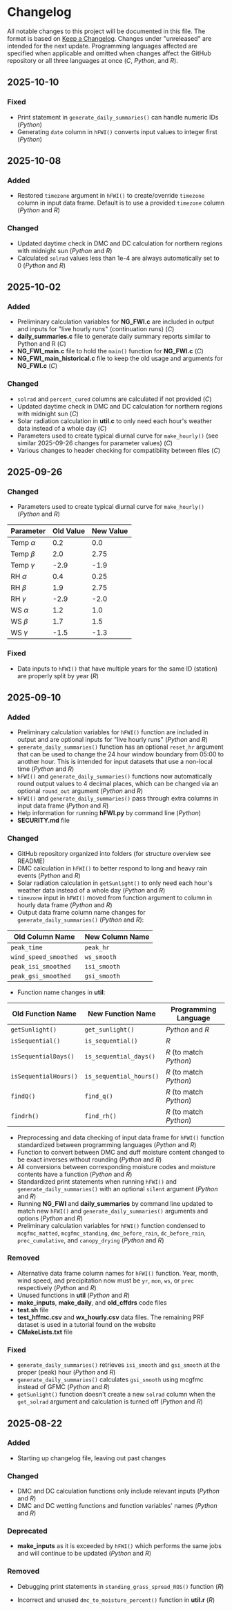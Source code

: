 # Changelog

All notable changes to this project will be documented in this file. The format is based on [Keep a Changelog](https://keepachangelog.com/en/1.1.0/). Changes under "unreleased" are intended for the next update. Programming languages affected are specified when applicable and omitted when changes affect the GitHub repository or all three languages at once (*C*, *Python*, and *R*).

## 2025-10-10

### Fixed
- Print statement in `generate_daily_summaries()` can handle numeric IDs (*Python*)
- Generating `date` column in `hFWI()` converts input values to integer first (*Python*)

## 2025-10-08

### Added
- Restored `timezone` argument in `hFWI()` to create/override `timezone` column in input data frame. Default is to use a provided `timezone` column (*Python* and *R*)

### Changed
- Updated daytime check in DMC and DC calculation for northern regions with midnight sun (*Python* and *R*)
- Calculated `solrad` values less than 1e-4 are always automatically set to 0 (*Python* and *R*)

## 2025-10-02

### Added
- Preliminary calculation variables for **NG_FWI.c** are included in output and inputs for "live hourly runs" (continuation runs) (*C*)
- **daily_summaries.c** file to generate daily summary reports similar to Python and R (*C*)
- **NG_FWI_main.c** file to hold the `main()` function for **NG_FWI.c** (*C*)
- **NG_FWI_main_historical.c** file to keep the old usage and arguments for **NG_FWI.c** (*C*)

### Changed
- `solrad` and `percent_cured` columns are calculated if not provided (*C*)
- Updated daytime check in DMC and DC calculation for northern regions with midnight sun (*C*)
- Solar radiation calculation in **util.c** to only need each hour's weather data instead of a whole day (*C*)
- Parameters used to create typical diurnal curve for `make_hourly()` (see similar 2025-09-26 changes for parameter values) (*C*)
- Various changes to header checking for compatibility between files (*C*)


## 2025-09-26

### Changed
- Parameters used to create typical diurnal curve for `make_hourly()` (*Python* and *R*)

| Parameter     | Old Value | New Value |
| ------------- | --------- | --------- |
| Temp $\alpha$ | 0.2       | 0.0       |
| Temp $\beta$  | 2.0       | 2.75      |
| Temp $\gamma$ | -2.9      | -1.9      |
| RH $\alpha$   | 0.4       | 0.25      |
| RH $\beta$    | 1.9       | 2.75      |
| RH $\gamma$   | -2.9      | -2.0      |
| WS $\alpha$   | 1.2       | 1.0       |
| WS $\beta$    | 1.7       | 1.5       |
| WS $\gamma$   | -1.5      | -1.3      |

### Fixed
- Data inputs to `hFWI()` that have multiple years for the same ID (station) are properly split by year (*R*)

## 2025-09-10

### Added
- Preliminary calculation variables for `hFWI()` function are included in output and are optional inputs for "live hourly runs" (*Python* and *R*)
- `generate_daily_summaries()` function has an optional `reset_hr` argument that can be used to change the 24 hour window boundary from 05:00 to another hour. This is intended for input datasets that use a non-local time (*Python* and *R*)
- `hFWI()` and `generate_daily_summaries()` functions now automatically round output values to 4 decimal places, which can be changed via an optional `round_out` argument (*Python* and *R*)
- `hFWI()` and `generate_daily_summaries()` pass through extra columns in input data frame (*Python* and *R*)
- Help information for running **hFWI.py** by command line (*Python*)
- **SECURITY.md** file
### Changed
- GitHub repository organized into folders (for structure overview see README)
- DMC calculation in `hFWI()` to better respond to long and heavy rain events (*Python* and *R*)
- Solar radiation calculation in `getSunlight()` to only need each hour's weather data instead of a whole day (*Python* and *R*)
- `timezone` input in `hFWI()` moved from function argument to column in hourly data frame (*Python* and *R*)
- Output data frame column name changes for `generate_daily_summaries()` (*Python* and *R*): 

| Old Column Name       | New Column Name |
| --------------------- | --------------- |
| `peak_time`           | `peak_hr`       |
| `wind_speed_smoothed` | `ws_smooth`     |
| `peak_isi_smoothed`   | `isi_smooth`    |
| `peak_gsi_smoothed`   | `gsi_smooth`    |

- Function name changes in **util**:

| Old Function Name     | New Function Name       | Programming Language    |
| --------------------- | ----------------------- | ----------------------- |
| `getSunlight()`       | `get_sunlight()`        | *Python* and *R*        |
| `isSequential()`      | `is_sequential()`       | *R*                     |
| `isSequentialDays()`  | `is_sequential_days()`  | *R* (to match *Python*) |
| `isSequentialHours()` | `is_sequential_hours()` | *R* (to match *Python*) |
| `findQ()`             | `find_q()`              | *R* (to match *Python*) |
| `findrh()`            | `find_rh()`             | *R* (to match *Python*) |

- Preprocessing and data checking of input data frame for `hFWI()` function standardized between programming languages (*Python* and *R*)
- Function to convert between DMC and duff moisture content changed to be exact inverses without rounding (*Python* and *R*)
- All conversions between corresponding moisture codes and moisture contents have a function (*Python* and *R*)
- Standardized print statements when running `hFWI()` and `generate_daily_summaries()` with an optional `silent` argument (*Python* and *R*)
- Running **NG_FWI** and **daily_summaries** by command line updated to match new `hFWI()` and `generate_daily_summaries()` arguments and options (*Python* and *R*)
- Preliminary calculation variables for `hFWI()` function condensed to `mcgfmc_matted`, `mcgfmc_standing`, `dmc_before_rain`, `dc_before_rain`, `prec_cumulative`, and `canopy_drying` (*Python* and *R*)
### Removed
- Alternative data frame column names for `hFWI()` function. Year, month, wind speed, and precipitation now must be `yr`, `mon`, `ws`, or `prec` respectively (*Python* and *R*)
- Unused functions in **util** (*Python* and *R*)
- **make_inputs**, **make_daily**, and **old_cffdrs** code files
- **test.sh** file
- **test_hffmc.csv** and **wx_hourly.csv** data files. The remaining PRF dataset is used in a tutorial found on the website
- **CMakeLists.txt** file
### Fixed
- `generate_daily_summaries()` retrieves `isi_smooth` and `gsi_smooth` at the proper (peak) hour (*Python* and *R*)
- `generate_daily_summaries()` calculates `gsi_smooth` using mcgfmc instead of GFMC (*Python* and *R*)
- `getSunlight()` function doesn't create a new `solrad` column when the `get_solrad` argument and calculation is turned off (*Python* and *R*)

## 2025-08-22
### Added
- Starting up changelog file, leaving out past changes
### Changed
- DMC and DC calculation functions only include relevant inputs (*Python* and *R*)
- DMC and DC wetting functions and function variables' names (*Python* and *R*)
### Deprecated
- **make_inputs** as it is exceeded by `hFWI()` which performs the same jobs and will continue to be updated (*Python* and *R*)
### Removed
- Debugging print statements in `standing_grass_spread_ROS()` function (*R*)

- Incorrect and unused `dmc_to_moisture_percent()` function in **util.r** (*R*)
